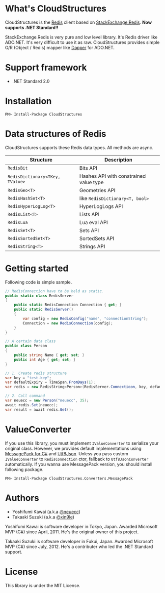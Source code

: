 # What's CloudStructures
CloudStructures is the [Redis](https://redis.io/) client based on [StackExchange.Redis](https://github.com/StackExchange/StackExchange.Redis). **Now supports .NET Standard!!**

StackExchange.Redis is very pure and low level library. It's Redis driver like ADO.NET. It's very difficult to use it as raw. CloudStructures provides simple O/R (Object / Redis) mapper like [Dapper](https://github.com/StackExchange/Dapper) for ADO.NET.



# Support framework
- .NET Standard 2.0



# Installation
```
PM> Install-Package CloudStructures
```



# Data structures of Redis
CloudStructures supports these Redis data types. All methods are async.

| Structure | Description |
| --- | --- |
| `RedisBit` | Bits API |
| `RedisDictionary<TKey, TValue>` | Hashes API with constrained value type |
| `RedisGeo<T>` | Geometries API |
| `RedisHashSet<T>` | like `RedisDictionary<T, bool>` |
| `RedisHyperLogLog<T>` | HyperLogLogs API |
| `RedisList<T>` | Lists API |
| `RedisLua` | Lua eval API |
| `RedisSet<T>` | Sets API |
| `RedisSortedSet<T>` | SortedSets API |
| `RedisString<T>` | Strings API |



# Getting started
Following code is simple sample.

```cs
// RedisConnection have to be held as static.
public static class RedisServer
{
    public static RedisConnection Connection { get; }
    public static RedisServer()
    {
        var config = new RedisConfig("name", "connectionString");
        Connection = new RedisConnection(config);
    }
}

// A certain data class
public class Person
{
    public string Name { get; set; }
    public int Age { get; set; }
}

// 1. Create redis structure
var key = "test-key";
var defaultExpiry = TimeSpan.FromDays(1);
var redis = new RedisString<Person>(RedisServer.Connectioon, key, defaultExpiry)

// 2. Call command
var neuecc = new Person("neuecc", 35);
await redis.Set(neuecc);
var result = await redis.Get();
```



# ValueConverter
If you use this library, you must implement `IValueConverter` to serialize your original class. However, we provides default implementations using [MessagePack for C#](https://github.com/neuecc/MessagePack-CSharp) and [Utf8Json](https://github.com/neuecc/Utf8Json). Unless you pass custom `IValueConverter` to `RedisConnection` ctor, fallback to `Utf8JsonConverter` automatically. If you wanna use MessagePack version, you should install following package.

```
PM> Install-Package CloudStructures.Converters.MessagePack
```



# Authors
- Yoshifumi Kawai (a.k.a [@neuecc](https://twitter.com/neuecc))
- Takaaki Suzuki (a.k.a [@xin9le](https://twitter.com/xin9le))

Yoshifumi Kawai is software developer in Tokyo, Japan. Awarded Microsoft MVP (C#) since April, 2011. He's the original owner of this project.

Takaaki Suzuki is software developer in Fukui, Japan. Awarded Microsoft MVP (C#) since July, 2012. He's a contributer who led the .NET Standard support.



# License
This library is under the MIT License.
